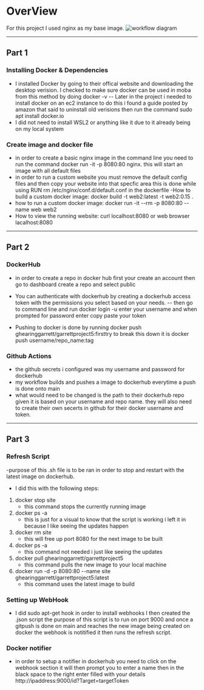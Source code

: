 # OverView

For this project I used nginx as my base image.
![workflow diagram](https://user-images.githubusercontent.com/70773439/205379818-e96b697f-152c-4718-8bda-c2cd2849158f.PNG)

---
## Part 1
### Installing Docker & Dependencies
- I installed Docker by going to their offical website and downloading the desktop verision. I checked to make sure docker can be used in moba from this method by doing docker -v
-- Later in the project i needed to install docker on an ec2 instance to do this i found a guide posted by amazon that said to uninstall old verisions then run the command sudo apt install docker.io 
- I did not need to install WSL2 or anything like it due to it already being on my local system 

### Create image and docker file
- in order to create a basic nginx image in the command line you need to run the command docker run -it -p 8080:80 nginx. this will start an image with all default files 
- in order to run a custom website you must remove the default config files and then copy your website into that specfic area this is done while using RUN rm /etc/nginx/conf.d/default.conf in the dockerfile
-How to build a custom docker image: docker build -t web2:latest -t web2:0.15 .
- how to run a custom docker image: docker run -it --rm -p 8080:80 --name web web2
- How to view the running website: curl localhost:8080 or web browser lacalhost:8080
---
## Part 2

### DockerHub
- in order to create a repo in docker hub first your create an account then go to dashboard create a repo and select public 

- You can authenticate with dockerhub by creating a dockerhub access token with the permissions you select based on your needs. 
-- then go to command line and run docker login -u enter your username and when prompted for password enter copy paste your token 
- Pushing to docker is done by running docker push ghearinggarrett/garrettproject5:firsttry
to break this down it is docker push username/repo_name:tag

### Github Actions
- the github secrets i configured was my username and password for dockerhub
- my workflow builds and pushes a image to dockerhub everytime a push is done onto main
- what would need to be changed is the path to their dockerhub repo given it is based on your username and repo name. they will also need to create their own secerts in github for their docker username and token.
---
## Part 3
### Refresh Script
-purpose of this .sh file is to be ran in order to stop and restart with the latest image on dockerhub.

- I did this with the following steps:
1. docker stop site 
    - this command stops the currently running image
3. docker ps -a 
    - this is just for a visual to know that the script is working i left it in because I like seeing the updates happen 
4. docker rm site 
    - this will free up port 8080 for the next image to be built 
5. docker ps -a 
    - this command not needed i just like seeing the updates 
6. docker pull ghearinggarrett/garrettproject5 
    - this command pulls the new image to your local machine 
7. docker run -d -p 8080:80 --name site ghearinggarrett/garrettproject5:latest
    - this command uses the latest image to build 
### Setting up WebHook
- I did sudo apt-get hook in order to install webhooks I then created the .json script the purpose of this script is to run on port 9000 and once a gitpush is done on main and reaches the new image being created on docker the webhook is notitified it then runs the refresh script. 

### Docker notifier 
- in order to setup a notifier in dockerhub you need to click on the webhook section
it will then prompt you to enter a name then in the black space to the right enter filled with your details http://ipaddress:9000/id?Target=targetToken
